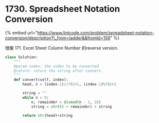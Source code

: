 # 1730. Spreadsheet Notation Conversion

{% embed url="https://www.lintcode.com/problem/spreadsheet-notation-conversion/description?\_from=ladder&&fromId=156" %}

很像 171. Excel Sheet Column Number 的reverse version.

```python
class Solution:
    """
    @param index: the index to be converted
    @return: return the string after convert.
    """
    def convert(self, index):
        head, n = (index-1)//702+1, (index-1)%702+1

        string = ""
        while n > 0:
            n, remainder = divmod(n - 1, 26)
            string = chr(65 + remainder) + string
            
        return str(head)+string
```

